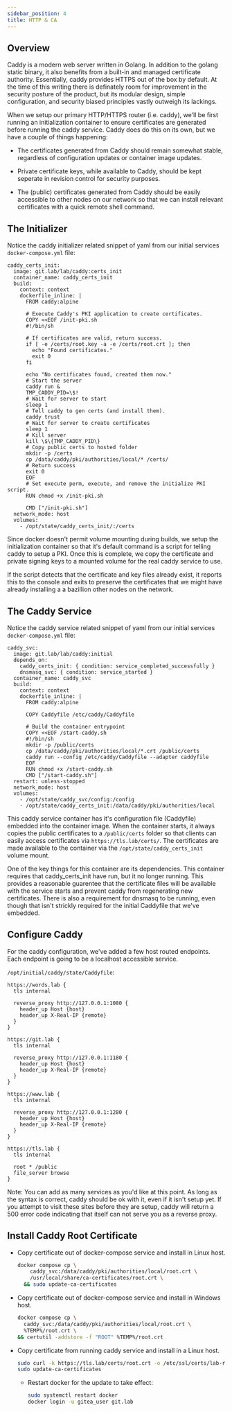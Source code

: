 ```yaml
---
sidebar_position: 4
title: HTTP & CA
---
```


## Overview

Caddy is a modern web server written in Golang. In addition to the golang static binary, it also benefits from a built-in and managed certificate authority. Essentially, caddy provides HTTPS out of the box by default. At the time of this writing there is definately room for improvement in the security posture of the product, but its modular design, simple configuration, and security biased principles vastly outweigh its lackings.

When we setup our primary HTTP/HTTPS router (i.e. caddy), we'll be first running an initialization container to ensure certificates are generated before running the caddy service. Caddy does do this on its own, but we have a couple of things happening:

- The certificates generated from Caddy should remain somewhat stable, regardless of configuration updates or container image updates.

- Private certificate keys, while available to Caddy, should be kept seperate in revision control for security purposes.

- The (public) certificates generated from Caddy should be easily accessible to other nodes on our network so that we can install relevant certificates with a quick remote shell command.

## The Initializer

Notice the caddy initializer related snippet of yaml from our initial services `docker-compose.yml` file:

```
caddy_certs_init:
  image: git.lab/lab/caddy:certs_init
  container_name: caddy_certs_init
  build: 
    context: context
    dockerfile_inline: |
      FROM caddy:alpine
      
      # Execute Caddy's PKI application to create certificates.
      COPY <<EOF /init-pki.sh
      #!/bin/sh

      # If certificates are valid, return success.
      if [ -e /certs/root.key -a -e /certs/root.crt ]; then
        echo "Found certificates."
        exit 0
      fi

      echo "No certificates found, created them now."
      # Start the server
      caddy run &
      TMP_CADDY_PID=\$!
      # Wait for server to start
      sleep 1
      # Tell caddy to gen certs (and install them).
      caddy trust
      # Wait for server to create certificates
      sleep 1
      # Kill server
      kill \$\{TMP_CADDY_PID\}
      # Copy public certs to hosted folder 
      mkdir -p /certs
      cp /data/caddy/pki/authorities/local/* /certs/
      # Return success
      exit 0
      EOF
      # Set execute perm, execute, and remove the initialize PKI script.
      RUN chmod +x /init-pki.sh

      CMD ["/init-pki.sh"]
  network_mode: host
  volumes:
    - /opt/state/caddy_certs_init/:/certs
```

Since docker doesn't permit volume mounting during builds, we setup the initialization container so that it's default command is a script for telling caddy to setup a PKI. Once this is complete, we copy the certificate and private signing keys to a mounted volume for the real caddy service to use.

If the script detects that the certificate and key files already exist, it reports this to the console and exits to preserve the certificates that we might have already installing a a bazillion other nodes on the network.

## The Caddy Service

Notice the caddy service related snippet of yaml from our initial services `docker-compose.yml` file:

```
caddy_svc:
  image: git.lab/lab/caddy:initial
  depends_on:
    caddy_certs_init: { condition: service_completed_successfully }
    dnsmasq_svc: { condition: service_started }
  container_name: caddy_svc
  build: 
    context: context
    dockerfile_inline: |
      FROM caddy:alpine
      
      COPY Caddyfile /etc/caddy/Caddyfile
      
      # Build the container entrypoint
      COPY <<EOF /start-caddy.sh
      #!/bin/sh
      mkdir -p /public/certs
      cp /data/caddy/pki/authorities/local/*.crt /public/certs
      caddy run --config /etc/caddy/Caddyfile --adapter caddyfile
      EOF
      RUN chmod +x /start-caddy.sh
      CMD ["/start-caddy.sh"]
  restart: unless-stopped
  network_mode: host
  volumes:
    - /opt/state/caddy_svc/config:/config
    - /opt/state/caddy_certs_init:/data/caddy/pki/authorities/local
```

This caddy service container has it's configuration file (Caddyfile) embedded into the container image. When the container starts, it always copies the public certificates to a `/public/certs` folder so that clients can easily access certificates via `https://tls.lab/certs/`. The certificates are made available to the container via the `/opt/state/caddy_certs_init` volume mount.

One of the key things for this container are its dependencies. This container requires that caddy_certs_init have run, but it no longer running. This provides a reasonable guarentee that the certificate files will be available with the service starts and prevent caddy from regenerating new certificates. There is also a requirement for dnsmasq to be running, even though that isn't strickly required for the initial Caddyfile that we've embedded.

## Configure Caddy

For the caddy configuration, we've added a few host routed endpoints. Each endpoint is going to be a localhost accessible service.

`/opt/initial/caddy/state/Caddyfile`:

```Caddyfile
https://words.lab {
  tls internal
  
  reverse_proxy http://127.0.0.1:1080 {
    header_up Host {host}
    header_up X-Real-IP {remote}
  }
}

https://git.lab {
  tls internal
  
  reverse_proxy http://127.0.0.1:1180 {
    header_up Host {host}
    header_up X-Real-IP {remote}
  }
}

https://www.lab {
  tls internal
  
  reverse_proxy http://127.0.0.1:1280 {
    header_up Host {host}
    header_up X-Real-IP {remote}
  }
}

https://tls.lab {
  tls internal

  root * /public
  file_server browse
}
```

Note: You can add as many services as you'd like at this point. As long as the syntax is correct, caddy should be ok with it, even if it isn't setup yet. If you attempt to visit these sites before they are setup, caddy will return a 500 error code indicating that itself can not serve you as a reverse proxy.

## Install Caddy Root Certificate

- Copy certificate out of docker-compose service and install in Linux host.

    ```sh
    docker compose cp \
        caddy_svc:/data/caddy/pki/authorities/local/root.crt \
        /usr/local/share/ca-certificates/root.crt \
      && sudo update-ca-certificates
    ```

- Copy certificate out of docker-compose service and install in Windows host.

    ```sh
    docker compose cp \
      caddy_svc:/data/caddy/pki/authorities/local/root.crt \
      %TEMP%/root.crt \
    && certutil -addstore -f "ROOT" %TEMP%/root.crt
    ```

- Copy certificate from running caddy service and install in a Linux host.

    ```sh
    sudo curl -k https://tls.lab/certs/root.crt -o /etc/ssl/certs/lab-root.crt
    sudo update-ca-certificates
    ```

    - Restart docker for the update to take effect:
    
        ```sh
        sudo systemctl restart docker
        docker login -u gitea_user git.lab
        ```




